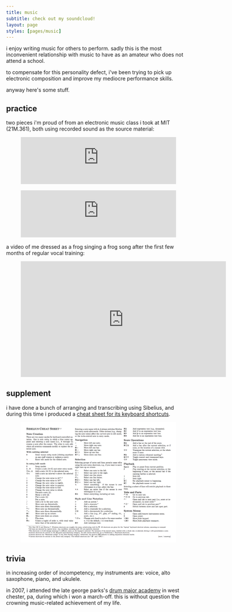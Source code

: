 ```yaml
---
title: music
subtitle: check out my soundcloud!
layout: page
styles: [pages/music]
---
```


i enjoy writing music for others to perform.  sadly this is the most
inconvenient relationship with music to have as an amateur who does not attend
a school.

to compensate for this personality defect, i've been trying to pick up
electronic composition and improve my mediocre performance skills.

anyway here's some stuff.

## practice

two pieces i'm proud of from an electronic music class i took at MIT (21M.361),
both using recorded sound as the source material:

<figure class="full">
  <iframe
    width="100%"
    height="128"
    scrolling="no"
    frameborder="no"
    allow="autoplay"
    src="https://w.soundcloud.com/player/?url=https%3A//api.soundcloud.com/tracks/1309606945&color=%23008080&auto_play=false&hide_related=true&show_comments=true&show_user=true&show_reposts=false&show_teaser=true">
  </iframe>
</figure>

<figure class="full">
  <iframe
    width="100%"
    height="128"
    scrolling="no"
    frameborder="no"
    allow="autoplay"
    src="https://w.soundcloud.com/player/?url=https%3A//api.soundcloud.com/tracks/1309608691&color=%23008080&auto_play=false&hide_related=false&show_comments=true&show_user=true&show_reposts=false&show_teaser=true">
  </iframe>
</figure>

a video of me dressed as a frog singing a frog song after the first few months
of regular vocal training:

<figure class="full youtube-figure">
  <iframe
    class="youtube"
    width="560"
    height="315"
    src="https://www.youtube-nocookie.com/embed/ek_0vgJyiAE"
    title="YouTube video player"
    frameborder="0"
    allow="accelerometer; autoplay; clipboard-write; encrypted-media; gyroscope; picture-in-picture"
    allowfullscreen>
  </iframe>
</figure>

## supplement

i have done a bunch of arranging and transcribing using Sibelius, and during
this time i produced a [cheat sheet for its keyboard shortcuts][sib-cs].

<figure id="sib" class="full">
  <a href="/stuff/sib-keyboard-shortcuts.pdf">
    <img class="" src="/img/stuff/sib-cs.png">
  </a>
</figure>

## trivia

in increasing order of incompetency, my instruments are: voice, alto saxophone,
piano, and ukulele.

in 2007, i attended the late george parks's [drum major academy][dma] in west
chester, pa, during which i won a march-off.  this is without question the
crowning music-related achievement of my life.


[sib-cs]: /stuff/sib-keyboard-shortcuts.pdf   "Sibelius keyboard shortcuts"
[dma]:    https://drummajor.org/   "Drum Major Academy"
